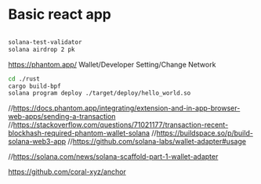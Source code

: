 # Basic react app

```bash

solana-test-validator
solana airdrop 2 pk
```

https://phantom.app/
Wallet/Developer Setting/Change Network


```bash
cd ./rust
cargo build-bpf
solana program deploy ./target/deploy/hello_world.so

```


//https://docs.phantom.app/integrating/extension-and-in-app-browser-web-apps/sending-a-transaction
//https://stackoverflow.com/questions/71021177/transaction-recent-blockhash-required-phantom-wallet-solana
//https://buildspace.so/p/build-solana-web3-app
//https://github.com/solana-labs/wallet-adapter#usage


//https://solana.com/news/solana-scaffold-part-1-wallet-adapter


https://github.com/coral-xyz/anchor
